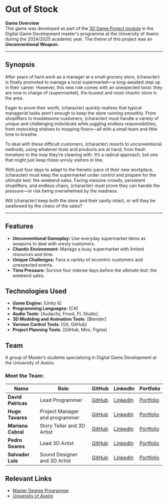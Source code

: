 # Out of Stock

**Game Overview**  
This game was developed as part of the [3D Game Project module](https://www.ua.pt/en/uc/15490) in the Digital Game Development master's programme at the University of Aveiro during the 2024/2025 academic year. The theme of this project was an **Unconventional Weapon**.

---
## Synopsis  
After years of hard work as a manager at a small grocery store, (character) is finally promoted to manage a local supermarket—a long-awaited step up in their career. However, this new role comes with an unexpected twist: they are now in charge of (supermarket), the busiest and most chaotic store in the area.  

Eager to prove their worth, (character) quickly realises that typical managerial tasks aren’t enough to keep the store running smoothly. From shoplifters to troublesome customers, (character) must handle a variety of unique and challenging individuals while juggling endless responsibilities, from restocking shelves to mopping floors—all with a small team and little time to breathe.  

To deal with these difficult customers, (character) resorts to unconventional methods, using whatever tools and products are at hand, from fresh tomatoes to the mop they’re cleaning with. It’s a radical approach, but one that might just keep these unruly visitors in line.  

With just four days to adapt to the frenetic pace of their new workplace, (character) must keep the supermarket under control and prepare for the ultimate test: the weekend sales. Facing massive crowds, persistent shoplifters, and endless chaos, (character) must prove they can handle the pressure—or risk being overwhelmed by the madness.  

Will (character) keep both the store and their sanity intact, or will they be swallowed by the chaos of the sales?  

---

## Features  
- **Unconventional Gameplay:** Use everyday supermarket items as weapons to deal with unruly customers.  
- **Chaotic Environment:** Manage a busy supermarket with limited resources and time.  
- **Unique Challenges:** Face a variety of eccentric customers and unexpected events.  
- **Time Pressure:** Survive four intense days before the ultimate test: the weekend sales.


## Technologies Used  
- **Game Engine:** [Unity 6]  
- **Programming Languages:** [C#]  
- **Audio Tools:** [Audacity, Fmod, FL Studio]
- **3D Modeling and Animation Tools:** [Blender]
- **Version Control Tools**: [Git, GitHub]
- **Project Planning Tools**: [GitHub, Miro, Figma]


## Team
A group of Master’s students specializing in Digital Game Development at the University of Aveiro.

### Meet the Team:  
| Name       | Role               | GitHub                          | LinkedIn                        | Portfolio                   |  
|------------|--------------------|---------------------------------|---------------------------------|-----------------------------|  
| **David Palricas**    | Lead Programmer    | [GitHub](https://github.com/DavidPalricas) | [LinkedIn](https://www.linkedin.com/in/david-palricas/)| [Portfolio](https://davidpalricas.github.io/)                         |  
| **Hugo Tavares**   | Project Manager and programmer   | [GitHub](https://github.com/simoH3945) | [LinkedIn](https://www.linkedin.com/in/hugo-tavares-b56471302/)| [Portfolio](https://simoh3945.github.io/portfolio/)                       |  
| **Mariana Cabral**   | Story Teller and 3D Artist   | [GitHub](https://github.com/ma-cabral) | [LinkedIn](https://www.linkedin.com/in/macabral203/)| [Portfolio]() |  
| **Pedro Soares**    | Lead 3D Artist    | [GitHub](https://github.com/pmcsoares) | [LinkedIn](https://www.linkedin.com/in/pedrosoaress/)| [Portfolio]()                           |  
| **Salvador Luís**   | Sound Designer and 3D Artist     | [GitHub](https://github.com/kavluxx2) | [LinkedIn](https://www.linkedin.com/in/salvador-lu%C3%ADs-a0a6331b1/)| [Portfolio](https://www.figma.com/proto/tXuIpBWNtXChceaPoJdJvE/Portfolio-%7C-Salvador-Lu%C3%ADs?node-id=9-5&p=f&t=Ejm4MOCnS3uS1LGN-0&scaling=scale-down-width&content-scaling=fixed&page-id=0%3A1) |  


## Relevant Links
- [Master Degree Programme](https://www.ua.pt/en/c/513/p)
- [University of Aveiro](https://www.ua.pt/en/)

